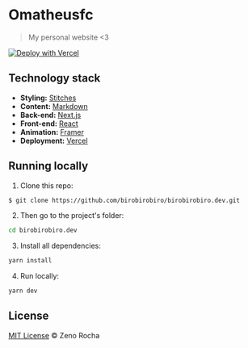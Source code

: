 # Omatheusfc

> My personal website <3

[![Deploy with Vercel](https://vercel.com/button)](https://vercel.com/)

## Technology stack

- **Styling:** [Stitches](https://stitches.dev/)
- **Content:** [Markdown](https://daringfireball.net/projects/markdown/)
- **Back-end:** [Next.js](https://nextjs.org/)
- **Front-end:** [React](https://reactjs.org/)
- **Animation:** [Framer](https://www.framer.com/docs/animation/)
- **Deployment:** [Vercel](https://vercel.com/)

## Running locally

1. Clone this repo:

```sh
$ git clone https://github.com/birobirobiro/birobirobiro.dev.git
```

2. Then go to the project's folder:

```sh
cd birobirobiro.dev
```

3. Install all dependencies:

```sh
yarn install
```

4. Run locally:

```sh
yarn dev
```

## License

[MIT License](http://zenorocha.mit-license.org/) © Zeno Rocha
